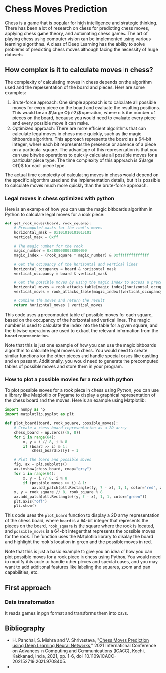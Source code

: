 # Chess Moves Prediction

Chess is a game that is popular for high intelligence and strategic thinking. There has been a lot of research on chess for predicting chess moves, applying chess game theory, and automating chess games. The art of playing chess using computer vision can be implemented using various learning algorithms. A class of Deep Learning has the ability to solve problems of predicting chess moves although facing the necessity of huge datasets.

## How complex is it to calculate moves in chess?

The complexity of calculating moves in chess depends on the algorithm used and the representation of the board and pieces. Here are some examples:

1. Brute-force approach: One simple approach is to calculate all possible moves for every piece on the board and evaluate the resulting positions. This would be an $\large O(n^2)$ operation, where n is the number of pieces on the board, because you would need to evaluate every piece and every possible move it can make.
2. Optimized approach: There are more efficient algorithms that can calculate legal moves in chess more quickly, such as the magic bitboards algorithm. This approach represents the board as a 64-bit integer, where each bit represents the presence or absence of a piece on a particular square. The advantage of this representation is that you can use bitwise operations to quickly calculate all possible moves for a particular piece type. The time complexity of this approach is $\large O(1)$ for each piece type.

The actual time complexity of calculating moves in chess would depend on the specific algorithm used and the implementation details, but it is possible to calculate moves much more quickly than the brute-force approach.

### Legal moves in chess optimized with python

Here is an example of how you can use the magic bitboards algorithm in Python to calculate legal moves for a rook piece:

```python
def get_rook_moves(board, rook_square):
    # Precomputed masks for the rook's moves
    horizontal_mask = 0x101010101010101
    vertical_mask = 0xff

    # The magic number for the rook
    magic_number = 0x2800000028000000
    magic_index = (rook_square * magic_number) & 0xffffffffffffff

    # Get the occupancy of the horizontal and vertical lines
    horizontal_occupancy = board & horizontal_mask
    vertical_occupancy = board & vertical_mask

    # Get the possible moves by using the magic index to access a precomputed table
    horizontal_moves = rook_attacks_table[magic_index][horizontal_occupancy]
    vertical_moves = rook_attacks_table[magic_index][vertical_occupancy]

    # Combine the moves and return the result
    return horizontal_moves | vertical_moves
```

This code uses a precomputed table of possible moves for each square, based on the occupancy of the horizontal and vertical lines. The magic number is used to calculate the index into the table for a given square, and the bitwise operations are used to extract the relevant information from the board representation.

Note that this is just one example of how you can use the magic bitboards algorithm to calculate legal moves in chess. You would need to create similar functions for the other pieces and handle special cases like castling and en passant. Additionally, you would need to generate the precomputed tables of possible moves and store them in your program.

### How to plot a possible movies for a rock with python

To plot possible moves for a rook piece in chess using Python, you can use a library like Matplotlib or Pygame to display a graphical representation of the chess board and the moves. Here is an example using Matplotlib:

```python
import numpy as np
import matplotlib.pyplot as plt

def plot_board(board, rook_square, possible_moves):
    # Create a chess board representation as a 2D array
    chess_board = np.zeros((8, 8))
    for i in range(64):
        x, y = i // 8, i % 8
        if (board >> i) & 1:
            chess_board[x][y] = 1

    # Plot the board and possible moves
    fig, ax = plt.subplots()
    ax.imshow(chess_board, cmap="gray")
    for i in range(64):
        x, y = i // 8, i % 8
        if (possible_moves >> i) & 1:
            ax.add_patch(plt.Rectangle((y, 7 - x), 1, 1, color="red", alpha=0.5))
    x, y = rook_square // 8, rook_square % 8
    ax.add_patch(plt.Rectangle((y, 7 - x), 1, 1, color="green"))
    plt.axis("off")
    plt.show()
```

This code uses the `plot_board` function to display a 2D array representation of the chess board, where `board` is a 64-bit integer that represents the pieces on the board, `rook_square` is the square where the rook is located, and `possible_moves` is a 64-bit integer that represents the possible moves for the rook. The function uses the Matplotlib library to display the board and highlight the rook's location in green and the possible moves in red.

Note that this is just a basic example to give you an idea of how you can plot possible moves for a rook piece in chess using Python. You would need to modify this code to handle other pieces and special cases, and you may want to add additional features like labeling the squares, zoom and pan capabilities, etc.

## First approach

### Data transformation 

It reads games in pgn format and transforms them into csvs.

## Bibliography

- H. Panchal, S. Mishra and V. Shrivastava, "[Chess Moves Prediction using Deep Learning Neural Networks](https://ieeexplore.ieee.org/document/9708405)," 2021 International Conference on Advances in Computing and Communications (ICACC), Kochi, Kakkanad, India, 2021, pp. 1-6, doi: 10.1109/ICACC-202152719.2021.9708405.
- 